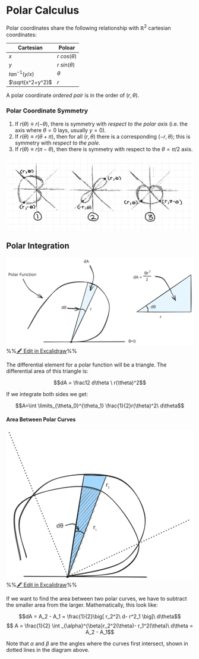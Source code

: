 # Polar Calculus

Polar coordinates share the following relationship with $\mathbb R ^2$ cartesian coordinates:

| Cartesian        | Poloar            |
| ---------------- | ----------------- |
| $x$              | $r \ cos(\theta)$ |
| $y$              | $r\ sin(\theta)$  |
| $tan^{-1}(y/x)$  | $\theta$          |
| $\sqrt{x^2+y^2}$ | $r$               |
A polar coordinate *ordered pair* is in the order of $(r, \theta)$. 

### Polar Coordinate Symmetry

1. If $r(\theta) \equiv r(-\theta)$,  there is symmetry with *respect to the polar axis* (i.e. the axis where $\theta = 0$ lays, usually $y=0$).
2. If $r(\theta) \equiv r(\theta + \pi)$, then for all $(r, \theta)$ there is a corresponding $(-r, \theta)$; this is symmetry with *respect to the pole*.
3. If $r(\theta) \equiv r(\pi - \theta)$, then there is symmetry with respect to the $\theta = \pi/2$ axis.

![](../../../media/Pasted%20image%2020250112224050.webp)


## Polar Integration

![](../../../media/excalidraw/excalidraw-2025-01-12-22.44.26.excalidraw.svg)
%%[🖋 Edit in Excalidraw](../../../media/excalidraw/excalidraw-2025-01-12-22.44.26.excalidraw.md)%%

The differential element for a polar function will be a triangle. The differential area of this triangle is:

$$dA = \frac12 d\theta \ r(\theta)^2$$

If we integrate both sides we get:

$$A=\int \limits_{\theta_0}^{\theta_1} \frac{1}{2}r(\theta)^2\ d\theta$$

#### Area Between Polar Curves

![](../../../media/excalidraw/excalidraw-2025-01-12-22.53.37.excalidraw.svg)
%%[🖋 Edit in Excalidraw](../../../media/excalidraw/excalidraw-2025-01-12-22.53.37.excalidraw.md)%%

If we want to find the area between two polar curves, we have to subtract the smaller area from the larger. Mathematically, this look like:

$$dA = A_2 - A_1 = \frac{1}{2}\big[  r_2^2\ d- r^2_1  \big]\ d\theta$$
$$ A = \frac{1}{2} \int _{\alpha}^{\beta}r_2^2(\theta)- r_1^2(\theta)\ d\theta = A_2 - A_1$$

Note that $\alpha$ and $\beta$ are the angles where the curves first intersect, shown in dotted lines in the diagram above.



